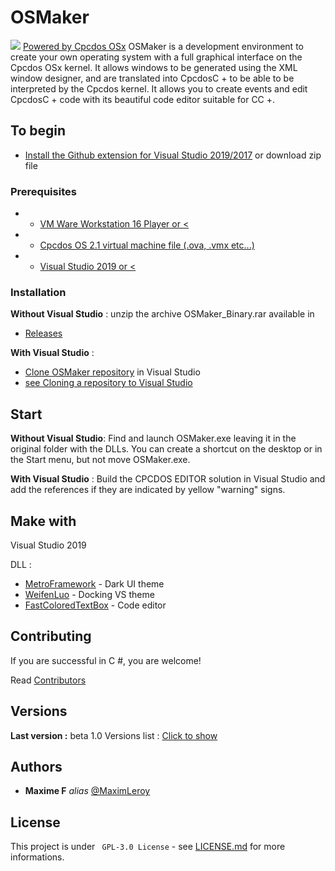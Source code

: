 # OSMaker
![](https://static.wixstatic.com/media/7fb7ad_f3c46fc36b8a4485adf9e2b08ed0cbcf~mv2.png/v1/fill/w_238,h_238,al_c,q_85,usm_0.66_1.00_0.01/OSM_LOGO.webp)
[Powered by Cpcdos OSx](http://cpcdos.net)
OSMaker is a development environment to create your own operating system with a full graphical interface on the Cpcdos OSx kernel.
It allows windows to be generated using the XML window designer, and are translated into CpcdosC + to be able to be interpreted by the Cpcdos kernel. 
It allows you to create events and edit CpcdosC + code with its beautiful code editor suitable for CC +.

## To begin
* [Install the Github extension for Visual Studio 2019/2017](https://visualstudio.github.com/)
or download zip file

### Prerequisites

- * [VM Ware Workstation 16 Player or <](https://my.vmware.com/en/web/vmware/downloads/details?downloadGroup=WKST-PLAYER-1611&productId=1039&rPId=63655)
- * [Cpcdos OS 2.1 virtual machine file (.ova, .vmx etc...)](https://cpcdos.net/en/download)
- * [Visual Studio 2019 or <](https://visualstudio.microsoft.com/fr/downloads/)

### Installation
**Without Visual Studio** : unzip the archive OSMaker_Binary.rar available in
* [Releases](https://github.com/MaximLeroy/OSMaker/releases)

**With Visual Studio** :
* [Clone OSMaker repository](https://github.com/MaximLeroy/OSMaker) in Visual Studio
* [see Cloning a repository to Visual Studio](https://github.com/github/VisualStudio/blob/master/docs/using/cloning-a-repository-to-visual-studio.md)

## Start
**Without Visual Studio**:
Find and launch OSMaker.exe leaving it in the original folder with the DLLs.
You can create a shortcut on the desktop or in the Start menu, but not move OSMaker.exe.

**With Visual Studio** :
Build the CPCDOS EDITOR solution in Visual Studio and add the references if they are indicated by yellow "warning" signs.

## Make with

Visual Studio 2019

DLL :
* [MetroFramework](https://github.com/thielj/MetroFramework) - Dark UI theme
* [WeifenLuo](https://github.com/dockpanelsuite/dockpanelsuite) - Docking VS theme
* [FastColoredTextBox](https://github.com/PavelTorgashov/FastColoredTextBox) - Code editor

## Contributing
If you are successful in C #, you are welcome!

Read [Contributors](https://github.com/MaximLeroy/OSMaker/graphs/contributors)

## Versions
**Last version :** beta 1.0
Versions list : [Click to show](https://github.com/MaximLeroy/OSMaker/tags)

## Authors
* **Maxime F** _alias_ [@MaximLeroy](https://github.com/MaximLeroy)


## License

This project is under `` GPL-3.0 License`` - see [LICENSE.md](https://github.com/MaximLeroy/OSMaker/blob/OSMakerCSharp/LICENSE) for more informations.

